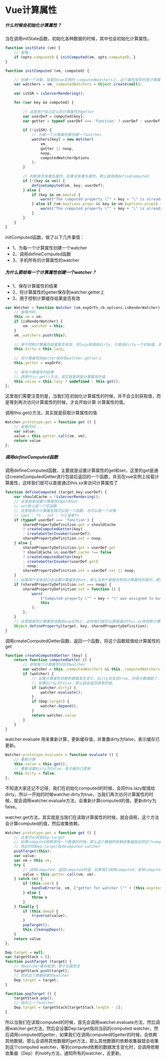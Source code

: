 # Vue计算属性
##### 什么时候会初始化计算属性？

当在调用initState函数，初始化各种数据的时候，其中也会初始化计算属性。

```javascript
function initState (vm) {
    // 省略..
    if (opts.computed) { initComputed(vm, opts.computed); }
}
```

```javascript
function initComputed (vm, computed) {

    // 创建一个对象，挂载在vue实例的_computedWatchers上，这个属性保存的是计算属性的watcher
    var watchers = vm._computedWatchers = Object.create(null);
    
    var isSSR = isServerRendering();

    for (var key in computed) {
        
        // 这是用户自己定义的计算属性的getter
        var userDef = computed[key];
        var getter = typeof userDef === 'function' ? userDef : userDef.get;
        
        if (!isSSR) {
            // 为每一个计算属性都创建一个watcher
            watchers[key] = new Watcher(
                vm,
                getter || noop,
                noop,
                computedWatcherOptions
            );
        }
        
        // 判断是否有重名属性，如果没有重名属性，那么就调用defineComputed
        if (!(key in vm)) {
            defineComputed(vm, key, userDef);
        } else {
            if (key in vm.$data) {
                warn(("The computed property \"" + key + "\" is already defined in data."), vm);
            } else if (vm.$options.props && key in vm.$options.props) {
                warn(("The computed property \"" + key + "\" is already defined as a prop."), vm);
            }
        }
    }
}
```
initComputed函数，做了以下几件事情：
- 1、为每一个计算属性创建一个watcher
- 2、调用defineComputed函数
- 3、手机所有的计算属性的watcher

##### 为什么要给每一个计算属性创建一个watcher？

- 1、保存计算属性的结果
- 2、将计算属性的getter保存到watcher.getter上
- 3、用于控制计算缓存结果是否有效

```javascript
var Watcher = function Watcher (vm,expOrFn,cb,options,isRenderWatcher) {
    // 省略代码..
    this.vm = vm;
    if (isRenderWatcher) {
        vm._watcher = this;
    }
    vm._watchers.push(this);
    
    // 用于控制计算缓存结果是否有效，将lazy赋值给dirty，只是给dirty一个初始值，表示控制缓存的任务开始了，是真正控制缓存的变量。
    this.dirty = this.lazy; 
    
    // 将计算属性的getter保存到watcher.getter上
    this.getter = expOrFn;
    
    // 保存计算属性的结果
    // 调用this.get()方法，其实就是获取计算属性的值
    this.value = this.lazy ? undefined : this.get();
};
```
这里我们需要注意的是，当我们在初始化计算属性的时候，并不会立刻获取值，而是等到再次访问计算属性的时候，才会开始计算 计算属性的值。

调用this.get()方法，其实就是获取计算属性的值

```javascript
Watcher.prototype.get = function get () {
    // 省略代码...
    var value;
    value = this.getter.call(vm, vm);
    return value
};
```
##### 调用defineComputed函数

调用defineComputed函数，主要就是设置计算属性的get和set，这里的get是通过createComputedGetter进行包装后返回的一个函数，并且在vue实例上挂载计算属性，这样我们就可以直接通过this.xx来访问计算属性了

```javascript
function defineComputed (target,key,userDef) {
    var shouldCache = !isServerRendering();
    // 这里就是设置计算属性的get和set
    // set默认是一个空函数
    // 这里就表示计算属性既可以是一个函数，也可以是一个对象
    // {get : fn , set : fn}或者fn
    if (typeof userDef === 'function') {
        sharedPropertyDefinition.get = shouldCache
        ? createComputedGetter(key)
        : createGetterInvoker(userDef);
        sharedPropertyDefinition.set = noop;
    } else {
        sharedPropertyDefinition.get = userDef.get
        ? shouldCache && userDef.cache !== false
        ? createComputedGetter(key)
        : createGetterInvoker(userDef.get)
        : noop;
        sharedPropertyDefinition.set = userDef.set || noop;
    }
    // 如果用户没有自己去设置计算属性的set，那么当用户直接去修改计算属性的值时，就会执行下面的警告。
    if (sharedPropertyDefinition.set === noop) {
        sharedPropertyDefinition.set = function () {
            warn(
                ("Computed property \"" + key + "\" was assigned to but it has no setter."),
                this
            );
        };
    }
    // 这里就是将计算属性挂载到vue实例上，这样我们就可以直接通过this.xx来获取计算属性的值。
    Object.defineProperty(target, key, sharedPropertyDefinition);
}
```
调用createComputedGetter函数，返回一个函数，将这个函数赋值给计算属性的get

```javascript
function createComputedGetter (key) {
    return function computedGetter () {
        // 获取每个计算属性对应的watcher
        var watcher = this._computedWatchers && this._computedWatchers[key];
        if (watcher) {
            // 如果计算属性依赖的数据发生变化，dirty会变成true，则表示数据脏了，要重新计算，然后更新watcher.value
            // 如果dirty为false，那么就会返回原来的值。
            if (watcher.dirty) {
                watcher.evaluate();
            }
            if (Dep.target) {
                watcher.depend();
            }
            return watcher.value
        }
    }
}
```
watcher.evaluate 用来重新计算，更新缓存值，并重置dirty为false，表示缓存已更新。

```javascript
Watcher.prototype.evaluate = function evaluate () {
    // 重新计算
    this.value = this.get();
    // 重新设置dirty为false，表示缓存已更新
    this.dirty = false;
};
```
不知道大家还记不记得，我们在初始化computed的时候，会将this.lazy赋值给dirty，所以一开始的时候watcher.dirty为true，当我们再次访问计算属性的时候，就会调用watcher.evaluate方法，会重新计算computed的值，更新dirty为false。

watcher.get方法，其实就是当我们在读取计算属性的时候，就会调用，这个方法会计算computed的值，然后收集依赖。

```javascript
Watcher.prototype.get = function get () {
    // 这里可以改变Dep.target
    // 如果computed依赖其他一个数据的时候，那么这个数据的依赖收集器就会把这个computed watcher收集起来，等到这个数据发生变化的时候，就会通知所有依赖他的数据，及时更新。
    // 而此时的Dep.target指向computed watcher
    pushTarget(this);
    var value;
    var vm = this.vm;
    try {
        // 调用computed，返回computed的值，如果我们调用computed，发现computed还依赖其他数据，那么当我们访问其他数据的时候，又会在其他数据的get方法里，将当前的computed watcher添加到其他数据的依赖收集中。此时的Dep.target指向的还是computed watcher，只有调用了popTarget()才会把Dep.target指向上一个watcher
        value = this.getter.call(vm, vm);
    } catch (e) {
        if (this.user) {
            handleError(e, vm, ("getter for watcher \"" + (this.expression) + "\""));
        } else {
            throw e
        }
    } finally {
        if (this.deep) {
            traverse(value);
        }
        popTarget();
        this.cleanupDeps();
    }
    return value
};
```

```javascript
Dep.target = null;
var targetStack = [];
function pushTarget (target) {
    // 将watcher缓存起来，便于后面恢复
    targetStack.push(target);
    // 目前这个数据依赖的watcher
    Dep.target = target;
}

function popTarget () {
    targetStack.pop();
    // 指向上一个watcher
    Dep.target = targetStack[targetStack.length - 1];
}
```
所以当我们在读取computed的时候，首先会调用watcher.evaluate方法，然后调用watcher.get方法，然后会设置Dep.target指向当前的computed watcher，然后调用computed的getter，如果我们在调用computed的getter的时候，会依赖其他数据，那么会调用其他数据的get方法，那么其他数据的依赖收集器就会收集到这个computed watcher，等到computed依赖的数据发生变化时，会调用依赖收集器（Dep）的notify方法，通知所有的watcher，去更新。